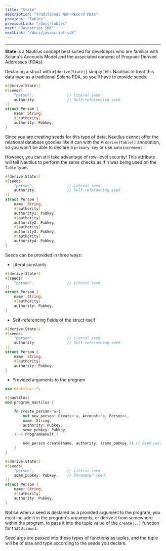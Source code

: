 ```yaml
---
title: "State"
description: "Traditional Non-Record PDAs"
previous: "Tables"
previousLink: "/docs/tables"
next: "Javascript SDK"
nextLink: "/docs/javascript-sdk"
---
```


---

**State** is a Nautilus concept best suited for develoeprs who are familiar with Solana's Accounts Model and the associated concept of Program-Derived Addresses (PDAs).

Declaring a struct with `#[derive(State)]` simply tells Nautilus to treat this data type as a traditional Solana PDA, so you'll have to provide seeds.

```rust
#[derive(State)]
#[seeds(
    "person",               // Literal seed
    authority,              // Self-referencing seed
)]
struct Person {
    name: String,
    #[authority]
    authority: Pubkey,
}
```

Since you are creating seeds for this type of data, Nautilus cannot offer the relational database goodies like it can with the `#[derive(Table)]` annotation, so you won't be able to declare a `primary key` or use `autoincrement`.

However, you can still take advantage of row-level security! This attribute will tell Nautilus to perform the same checks as if it was being used on the `Table` type.

```rust
#[derive(State)]
#[seeds(
    "person",               // Literal seed
    authority,              // Self-referencing seed
)]
struct Person {
    name: String,
    #[authority]
    authority1: Pubkey,
    #[authority]
    authority2: Pubkey,
    #[authority]
    authority3: Pubkey,
    #[authority]
    authority4: Pubkey,
}
```

Seeds can be provided in three ways:

- Literal constants

```rust
#[derive(State)]
#[seeds(
    "person",               // Literal seed
)]
struct Person {
    name: String,
    #[authority]
    authority: Pubkey,
}
```

- Self-referencing fields of the struct itself

```rust
#[derive(State)]
#[seeds(
    "person",               // Literal seed
    authority,              // Self-referencing seed
)]
struct Person {
    name: String,
    #[authority]
    authority: Pubkey,
}
```

- Provided arguments to the program

```rust
use nautilus::*;

#[nautilus]
mod program_nautilus {

    fn create_person<'a>(
        mut new_person: Create<'a, Account<'a, Person>>,
        name: String,
        authority: Pubkey,
        some_pubkey: Pubkey,
    ) -> ProgramResult {

        new_person.create(name, authority, (some_pubkey,)) // Seed parameter required
    }
}

#[derive(State)]
#[seeds(
    "person",               // Literal seed
    some_pubkey: Pubkey,    // Parameter seed
)]
struct Person {
    name: String,
    #[authority]
    authority: Pubkey,
}
```

Notice when a seed is declared as a provided argument to the program, you must include it in the program's arguments, or derive it from somewhere within the program, to pass it into the tuple value of the `create(..)` function for that `Account`.

Seed args are passed into these types of functions as tuples, and the tuple will be of size and type according to the seeds you declare.

